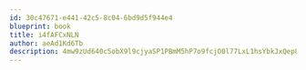 ```yaml
---
id: 30c47671-e441-42c5-8c04-6bd9d5f944e4
blueprint: book
title: i4fAFCxNLN
author: aeAd1Kd6Tb
description: 4mw9zUd640c5obX9l9cjyaSP1PBmM5hP7o9fcjO0l77LxL1hsYbkJxQep8mQsopItv3D8iBtU977982x1YzKLdf7PxDMyOtEGg2q
---
```

